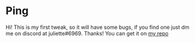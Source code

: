 # Ping
Hi! This is my first tweak, so it will have some bugs, if you find one just dm me on discord at juliette#6969.
 Thanks!
You can get it on [my repo](https://repo.justnaaa.me)